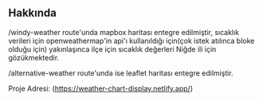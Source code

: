 ## Hakkında

/windy-weather route'unda mapbox haritası entegre edilmiştir, sıcaklık verileri için openweathermap'in api'ı kullanıldığı için(çok istek atılınca bloke olduğu için) yakınlaşınca ilçe için sıcaklık değerleri Niğde ili için gözükmektedir.

/alternative-weather route'unda ise leaflet haritası entegre edilmiştir.

Proje Adresi: (https://weather-chart-display.netlify.app/)

